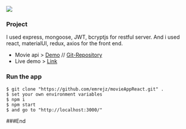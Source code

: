 ![](https://encrypted-tbn0.gstatic.com/images?q=tbn:ANd9GcSRCMlTW1qrLN9ETx4Vc5SBKOmqz63XJekOIoAWuSeSu2NAbAWC)

### Project
I used express, mongoose, JWT, bcryptjs for restful server.
And i used react, materialUI, redux, axios  for the front end.
- Movie api > [Demo](https://movie-api-with-nodejs.herokuapp.com/) // [Git-Repository](https://github.com/emrejz/movie-api)
- Live demo > [Link](http://movie_react.surge.sh/)

### Run the app

```
$ git clone "https://github.com/emrejz/movieAppReact.git" .
$ set your own environment variables
$ npm i
$ npm start
$ and go to "http://localhost:3000/"
```





###End
